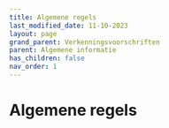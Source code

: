 ```yaml
---
title: Algemene regels
last_modified_date: 11-10-2023
layout: page
grand_parent: Verkenningsvoorschriften
parent: Algemene informatie
has_children: false
nav_order: 1
---
```


Algemene regels
===============

